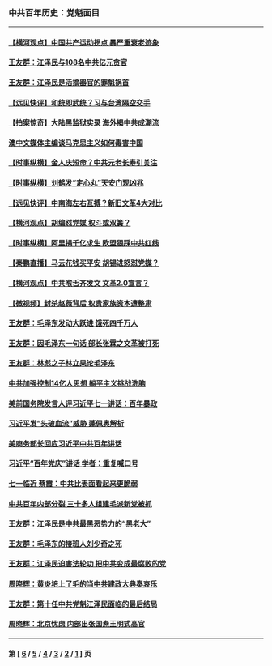 ### 中共百年历史：党魁面目
---
#### [【横河观点】中国共产运动拐点 暴严重衰老迹象](../../pages/nf1176107/n13388333.md?11240430) 
#### [王友群：江泽民与108名中共亿元贪官](../../pages/nf1176107/n13352358.md?11240430) 
#### [王友群：江泽民是活摘器官的罪魁祸首](../../pages/nf1176107/n13336903.md?11240430) 
#### [【远见快评】和统即武统？习与台湾隔空交手](../../pages/nf1176107/n13297739.md?11240430) 
#### [【拍案惊奇】大陆黑监狱实录 海外揭中共成潮流](../../pages/nf1176107/n13288853.md?11240430) 
#### [澳中文媒体主编谈马克思主义如何毒害中国](../../pages/nf1176107/n13257387.md?11240430) 
#### [【时事纵横】金人庆短命？中共元老长寿引关注](../../pages/nf1176107/n13217934.md?11240430) 
#### [【时事纵横】刘鹤发“定心丸”天安门现凶兆](../../pages/nf1176107/n13215416.md?11240430) 
#### [【远见快评】中南海左右互搏？新旧文革4大对比](../../pages/nf1176107/n13214745.md?11240430) 
#### [【横河观点】胡编怼党媒 权斗或双簧？](../../pages/nf1176107/n13210864.md?11240430) 
#### [【时事纵横】阿里捐千亿求生 欧盟狠踩中共红线](../../pages/nf1176107/n13206431.md?11240430) 
#### [【秦鹏直播】马云花钱买平安 胡锡进怒怼党媒？](../../pages/nf1176107/n13206392.md?11240430) 
#### [【横河观点】中共喉舌齐发文 文革2.0宣言？](../../pages/nf1176107/n13201248.md?11240430) 
#### [【微视频】封杀赵薇背后 权贵家族资本遭整肃](../../pages/nf1176107/n13197798.md?11240430) 
#### [王友群：毛泽东发动大跃进 饿死四千万人](../../pages/nf1176107/n13177158.md?11240430) 
#### [王友群：因毛泽东一句话 部长张霖之文革被打死](../../pages/nf1176107/n13161711.md?11240430) 
#### [王友群：林彪之子林立果论毛泽东](../../pages/nf1176107/n13128622.md?11240430) 
#### [中共加强控制14亿人思想 躺平主义挑战洗脑](../../pages/nf1176107/n13094299.md?11240430) 
#### [美前国务院发言人评习近平七一讲话：百年暴政](../../pages/nf1176107/n13066986.md?11240430) 
#### [习近平发“头破血流”威胁 蓬佩奥解析](../../pages/nf1176107/n13063604.md?11240430) 
#### [美商务部长回应习近平中共百年讲话](../../pages/nf1176107/n13062903.md?11240430) 
#### [习近平“百年党庆”讲话 学者：重复喊口号](../../pages/nf1176107/n13061411.md?11240430) 
#### [七一临近 蔡霞：中共比表面看起来更脆弱](../../pages/nf1176107/n13056418.md?11240430) 
#### [中共百年内部分裂 三十多人组建毛派新党被抓](../../pages/nf1176107/n13044023.md?11240430) 
#### [王友群：江泽民是中共最黑恶势力的“黑老大”](../../pages/nf1176107/n13022180.md?11240430) 
#### [王友群：毛泽东的接班人刘少奇之死](../../pages/nf1176107/n12991772.md?11240430) 
#### [王友群：江泽民迫害法轮功 把中共变成最腐败的党](../../pages/nf1176107/n12947347.md?11240430) 
#### [周晓辉：黄炎培上了毛的当中共建政大典奏哀乐](../../pages/nf1176107/n12942780.md?11240430) 
#### [王友群：第十任中共党魁江泽民面临的最后结局](../../pages/nf1176107/n12933748.md?11240430) 
#### [周晓辉：北京忧虑 内部出张国焘王明式高官](../../pages/nf1176107/n12931709.md?11240430) 

---
#### 第 [ [6](./6.md?11240430) / [5](./5.md?11240430) / [4](./4.md?11240430) / [3](./3.md?11240430) / [2](./2.md?11240430) / [1](./1.md?11240430) ] 页
